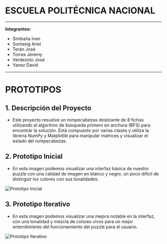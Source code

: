 # ESCUELA POLITÉCNICA NACIONAL

---

**Integrantes:**

- Simbaña Ivan
- Suntasig Ariel
- Terán José
- Torres Jeremy
- Verdezoto José
- Yanez David

---

# PROTOTIPOS

## 1. Descripción del Proyecto

- Este proyecto resuelve un rompecabezas deslizante de 8 fichas utilizando el algoritmo de búsqueda primero en anchura (BFS) para encontrar la solución. Está compuesto por varias clases y utiliza la librería NumPy y Matplotlib para manipular matrices y visualizar el estado del rompecabezas.


## 2. Prototipo Inicial

- En esta imagen podemos visualizar una interfaz básica de nuestro puzzle con una calidad de imagen en blanco y negro, un poco difícil de distinguir los colores con sus tonalidades.

![Prototipo Inicial](Grupo05\XP\2-Designing\images\prototipo-inicial.jpeg)

## 3. Prototipo Iterativo

- En esta imagen podemos visualizar una mejora notable en la interfaz, con una tonalidad y mezcla de colores vivos para un mejor entendimiento del funcionamiento del puzzle para el usuario.

![Prototipo Iterativo](Grupo05\XP\2-Designing\images\prototipo-iterativo.jpeg)